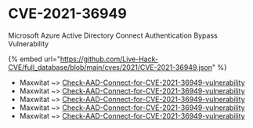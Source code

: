 # CVE-2021-36949

Microsoft Azure Active Directory Connect Authentication Bypass Vulnerability

{% embed url="https://github.com/Live-Hack-CVE/full_database/blob/main/cves/2021/CVE-2021-36949.json" %}


* Maxwitat ~> [Check-AAD-Connect-for-CVE-2021-36949-vulnerability](https://www.alice-snow.ru/2021/database/cve-2021-36949/check-aad-connect-for-cve-2021-36949-vulnerability-maxwitat)
* Maxwitat ~> [Check-AAD-Connect-for-CVE-2021-36949-vulnerability](https://www.alice-snow.ru/2021/database/cve-2021-36949/check-aad-connect-for-cve-2021-36949-vulnerability-maxwitat)
* Maxwitat ~> [Check-AAD-Connect-for-CVE-2021-36949-vulnerability](https://www.alice-snow.ru/2021/database/cve-2021-36949/check-aad-connect-for-cve-2021-36949-vulnerability-maxwitat)
* Maxwitat ~> [Check-AAD-Connect-for-CVE-2021-36949-vulnerability](https://www.alice-snow.ru/2021/database/cve-2021-36949/check-aad-connect-for-cve-2021-36949-vulnerability-maxwitat)
* Maxwitat ~> [Check-AAD-Connect-for-CVE-2021-36949-vulnerability](https://www.alice-snow.ru/2021/database/cve-2021-36949/check-aad-connect-for-cve-2021-36949-vulnerability-maxwitat)